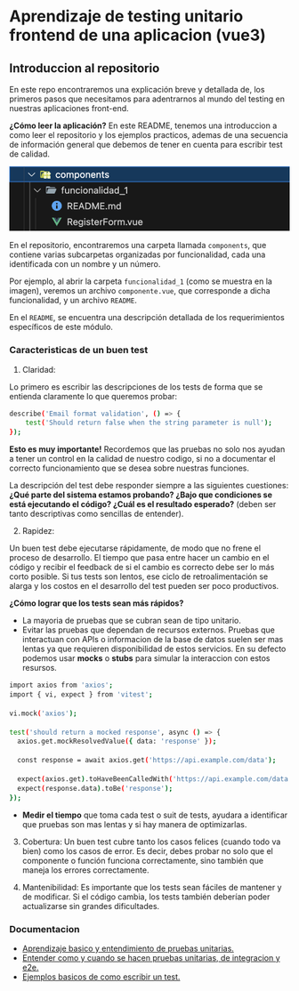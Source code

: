 # Aprendizaje de testing unitario frontend de una aplicacion (vue3)


## Introduccion al repositorio
En este repo encontraremos una explicación breve y detallada de, los primeros pasos que necesitamos para adentrarnos al mundo del testing en nuestras aplicaciones front-end.

**¿Cómo leer la aplicación?**
En este README, tenemos una introduccion a como leer el repositorio y los ejemplos practicos, ademas de una secuencia de información general que debemos de tener en cuenta para escribir test de calidad.

![Ruta de los proyectos](/src/assets/ruta_funcionalidades.png)

En el repositorio, encontraremos una carpeta llamada `components`, que contiene varias subcarpetas organizadas por funcionalidad, cada una identificada con un nombre y un número.

Por ejemplo, al abrir la carpeta `funcionalidad_1` (como se muestra en la imagen), veremos un archivo `componente.vue`, que corresponde a dicha funcionalidad, y un archivo `README`.

En el `README`, se encuentra una descripción detallada de los requerimientos específicos de este módulo.

### Caracteristicas de un buen test
1. Claridad:

Lo primero es escribir las descripciones de los tests de forma que se entienda claramente lo que queremos probar:

```bash
describe('Email format validation', () => {
    test('Should return false when the string parameter is null');
});
```

**Esto es muy importante!** Recordemos que las pruebas no solo nos ayudan a tener un control en la calidad de nuestro codigo, si no a documentar el correcto funcionamiento que se desea sobre nuestras funciones.

La descripción del test debe responder siempre a las siguientes cuestiones: **¿Qué parte del sistema estamos probando? ¿Bajo que condiciones se está ejecutando el código? ¿Cuál es el resultado esperado?** (deben ser tanto descriptivas como sencillas de entender).

2. Rapidez:

Un buen test debe ejecutarse rápidamente, de modo que no frene el proceso de desarrollo. El tiempo que pasa entre hacer un cambio en el código y recibir el feedback de si el cambio es correcto debe ser lo más corto posible. Si tus tests son lentos, ese ciclo de retroalimentación se alarga y los costos en el desarrollo del test pueden ser poco productivos.

**¿Cómo lograr que los tests sean más rápidos?**
- La mayoria de pruebas que se cubran sean de tipo unitario.
- Evitar las pruebas que dependan de recursos externos. Pruebas que interactuan con APIs o informacion de la base de datos suelen ser mas lentas ya que requieren disponibilidad de estos servicios. En su defecto podemos usar **mocks** o **stubs** para simular la interaccion con estos resursos.

```bash
import axios from 'axios';
import { vi, expect } from 'vitest';

vi.mock('axios');

test('should return a mocked response', async () => {
  axios.get.mockResolvedValue({ data: 'response' });

  const response = await axios.get('https://api.example.com/data');

  expect(axios.get).toHaveBeenCalledWith('https://api.example.com/data');
  expect(response.data).toBe('response');
});
```
-  **Medir el tiempo** que toma  cada test o suit de tests, ayudara a identificar que pruebas son mas lentas y si hay manera de optimizarlas.

3. Cobertura:
Un buen test cubre tanto los casos felices (cuando todo va bien) como los casos de error. Es decir, debes probar no solo que el componente o función funciona correctamente, sino también que maneja los errores correctamente.

4. Mantenibilidad:
Es importante que los tests sean fáciles de mantener y de modificar. Si el código cambia, los tests también deberían poder actualizarse sin grandes dificultades.

### Documentacion

- [Aprendizaje basico y entendimiento de pruebas unitarias.](https://aws.amazon.com/es/what-is/unit-testing/)
- [Entender como y cuando se hacen pruebas unitarias, de integracion y e2e.](https://www.youtube.com/watch?v=QdqIqGPsLW0)
- [Ejemplos basicos de como escribir un test.](https://softwarecrafters.io/react/testing-frontend)